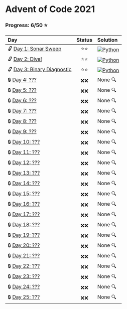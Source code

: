 # Advent of Code 2021

### Progress: 6/50 :star:
| Day | Status | Solution |
| :--- | :---: | :--- |
| :unlock: [Day 1: Sonar Sweep](https://adventofcode.com/2021/day/1) | :star::star: | [![Python](https://skillicons.dev/icons?i=python)](01/solution.py) |
| :unlock: [Day 2: Dive!](https://adventofcode.com/2021/day/2) | :star::star: | [![Python](https://skillicons.dev/icons?i=python)](02/solution.py) |
| :unlock: [Day 3: Binary Diagnostic](https://adventofcode.com/2021/day/3) | :star::star: | [![Python](https://skillicons.dev/icons?i=python)](03/solution.py) |
| :lock: [Day 4: ???](https://adventofcode.com/2021/day/4) | :x::x: | None :mag: |
| :lock: [Day 5: ???](https://adventofcode.com/2021/day/5) | :x::x: | None :mag: |
| :lock: [Day 6: ???](https://adventofcode.com/2021/day/6) | :x::x: | None :mag: |
| :lock: [Day 7: ???](https://adventofcode.com/2021/day/7) | :x::x: | None :mag: |
| :lock: [Day 8: ???](https://adventofcode.com/2021/day/8) | :x::x: | None :mag: |
| :lock: [Day 9: ???](https://adventofcode.com/2021/day/9) | :x::x: | None :mag: |
| :lock: [Day 10: ???](https://adventofcode.com/2021/day/10) | :x::x: | None :mag: |
| :lock: [Day 11: ???](https://adventofcode.com/2021/day/11) | :x::x: | None :mag: |
| :lock: [Day 12: ???](https://adventofcode.com/2021/day/12) | :x::x: | None :mag: |
| :lock: [Day 13: ???](https://adventofcode.com/2021/day/13) | :x::x: | None :mag: |
| :lock: [Day 14: ???](https://adventofcode.com/2021/day/14) | :x::x: | None :mag: |
| :lock: [Day 15: ???](https://adventofcode.com/2021/day/15) | :x::x: | None :mag: |
| :lock: [Day 16: ???](https://adventofcode.com/2021/day/16) | :x::x: | None :mag: |
| :lock: [Day 17: ???](https://adventofcode.com/2021/day/17) | :x::x: | None :mag: |
| :lock: [Day 18: ???](https://adventofcode.com/2021/day/18) | :x::x: | None :mag: |
| :lock: [Day 19: ???](https://adventofcode.com/2021/day/19) | :x::x: | None :mag: |
| :lock: [Day 20: ???](https://adventofcode.com/2021/day/20) | :x::x: | None :mag: |
| :lock: [Day 21: ???](https://adventofcode.com/2021/day/21) | :x::x: | None :mag: |
| :lock: [Day 22: ???](https://adventofcode.com/2021/day/22) | :x::x: | None :mag: |
| :lock: [Day 23: ???](https://adventofcode.com/2021/day/23) | :x::x: | None :mag: |
| :lock: [Day 24: ???](https://adventofcode.com/2021/day/24) | :x::x: | None :mag: |
| :lock: [Day 25: ???](https://adventofcode.com/2021/day/25) | :x::x: | None :mag: |